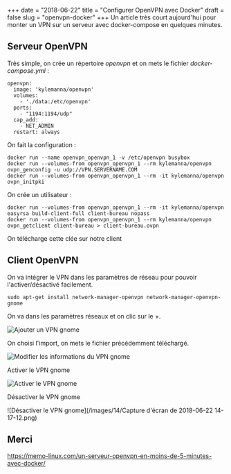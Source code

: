 +++
date = "2018-06-22"
title = "Configurer OpenVPN avec Docker"
draft = false
slug = "openvpn-docker"
+++
Un article très court aujourd'hui pour monter un VPN sur un serveur avec docker-compose en quelques minutes.

## Serveur OpenVPN

Très simple, on crée un répertoire *openvpn* et on mets le fichier *docker-compose.yml* :

```
openvpn:
  image: 'kylemanna/openvpn'
  volumes:
    - './data:/etc/openvpn'
  ports:
    - "1194:1194/udp"
  cap_add:
    - NET_ADMIN
  restart: always
```

On fait la configuration :

```
docker run --name openvpn_openvpn_1 -v /etc/openvpn busybox
docker run --volumes-from openvpn_openvpn_1 --rm kylemanna/openvpn ovpn_genconfig -u udp://VPN.SERVERNAME.COM
docker run --volumes-from openvpn_openvpn_1 --rm -it kylemanna/openvpn ovpn_initpki
```

On crée un utilisateur :
```
docker run --volumes-from openvpn_openvpn_1 --rm -it kylemanna/openvpn easyrsa build-client-full client-bureau nopass
docker run --volumes-from openvpn_openvpn_1 --rm kylemanna/openvpn ovpn_getclient client-bureau > client-bureau.ovpn
```

On télécharge cette clée sur notre client

## Client OpenVPN

On va intégrer le VPN dans les paramètres de réseau pour pouvoir l'activer/désactivé facilement.
```
sudo apt-get install network-manager-openvpn network-manager-openvpn-gnome
```

On va dans les paramètres réseaux et on clic sur le +.

![Ajouter un VPN gnome](/images/14/1-ajouter-vpn.png)

On choisi l'import, on mets le fichier précédemment téléchargé.

![Modifier les informations du VPN gnome](/images/14/2-modifier-information.png)

Activer le VPN gnome

![Activer le VPN gnome](/images/14/3-vpn-desactive.png)

Désactiver le VPN gnome

![Désactiver le VPN gnome](/images/14/Capture d'écran de 2018-06-22 14-17-12.png)

## Merci

https://memo-linux.com/un-serveur-openvpn-en-moins-de-5-minutes-avec-docker/
